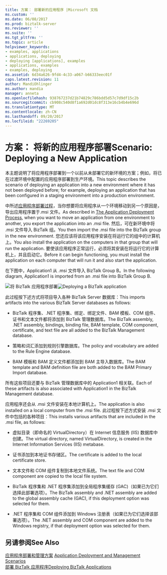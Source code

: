 ```yaml
---
title: 方案： 部署新的应用程序 |Microsoft 文档
ms.custom: ''
ms.date: 06/08/2017
ms.prod: biztalk-server
ms.reviewer: ''
ms.suite: ''
ms.tgt_pltfrm: ''
ms.topic: article
helpviewer_keywords:
- examples, applications
- applications, deploying
- deploying [applications], examples
- applications, examples
- examples, deploying
ms.assetid: 6d34a626-9fd4-4c33-a067-b66333eec01f
caps.latest.revision: 11
author: MandiOhlinger
ms.author: mandia
manager: anneta
ms.openlocfilehash: 938767237d21b74829c786bdd5d57c7d9df15c2b
ms.sourcegitcommit: cb908c540d8f1a692d01dc8f313e16cb4b4e696d
ms.translationtype: MT
ms.contentlocale: zh-CN
ms.lasthandoff: 09/20/2017
ms.locfileid: "22269205"
---
```

# <a name="scenario-deploying-a-new-application"></a><span data-ttu-id="89395-102">方案： 将新的应用程序部署</span><span class="sxs-lookup"><span data-stu-id="89395-102">Scenario: Deploying a New Application</span></span>
<span data-ttu-id="89395-103">本主题说明了将应用程序部署到一个以前从未部署它的新环境的方案；例如，将已在过渡环境中配置的应用程序部署到生产环境。</span><span class="sxs-lookup"><span data-stu-id="89395-103">This topic describes the scenario of deploying an application into a new environment where it has not been deployed before; for example, deploying an application that has been configured in a staging environment into a production environment.</span></span>  
  
 <span data-ttu-id="89395-104">中所述[应用程序部署过程](../core/the-application-deployment-process.md)，当你想要将应用程序从一个环境移动到另一个原因是，导出应用程序置于.msi 文件。</span><span class="sxs-lookup"><span data-stu-id="89395-104">As described in [The Application Deployment Process](../core/the-application-deployment-process.md), when you want to move an application from one environment to another, you export the application into an .msi file.</span></span> <span data-ttu-id="89395-105">然后，可在新环境中将 .msi 文件导入 BizTalk 组。</span><span class="sxs-lookup"><span data-stu-id="89395-105">You then import the .msi file into the BizTalk group in the new environment.</span></span> <span data-ttu-id="89395-106">您还应该将该应用程序安装在将运行它的组中的计算机上。</span><span class="sxs-lookup"><span data-stu-id="89395-106">You also install the application on the computers in that group that will run the application.</span></span> <span data-ttu-id="89395-107">要使该应用程序正常运行，必须将其安装在将运行它的计算机上，并且启动它。</span><span class="sxs-lookup"><span data-stu-id="89395-107">Before it can begin functioning, you must install the application on each computer that will run it and also start the application.</span></span>  
  
 <span data-ttu-id="89395-108">在下图中，Application1 从 .msi 文件导入 BizTalk Group B。</span><span class="sxs-lookup"><span data-stu-id="89395-108">In the following diagram, Application1 is imported from an .msi file into BizTalk Group B.</span></span>  
  
 <span data-ttu-id="89395-109">![将 BizTalk 应用程序部署](../core/media/deployapplication.gif "DeployApplication")</span><span class="sxs-lookup"><span data-stu-id="89395-109">![Deploying a BizTalk application](../core/media/deployapplication.gif "DeployApplication")</span></span>  
  
 <span data-ttu-id="89395-110">此过程按下述方式将项目导入各种 BizTalk Server 数据库：</span><span class="sxs-lookup"><span data-stu-id="89395-110">This imports artifacts into the various BizTalk Server databases as follows:</span></span>  
  
-   <span data-ttu-id="89395-111">BizTalk 程序集、.NET 程序集、绑定、绑定文件、BAM 模板、COM 组件、证书和文本文件都将添加到 BizTalk 管理数据库。</span><span class="sxs-lookup"><span data-stu-id="89395-111">The BizTalk assembly, .NET assembly, bindings, binding file, BAM template, COM component, certificate, and text file are all added to the BizTalk Management database.</span></span>  
  
-   <span data-ttu-id="89395-112">策略和词汇添加到规则引擎数据库。</span><span class="sxs-lookup"><span data-stu-id="89395-112">The policy and vocabulary are added to the Rule Engine database.</span></span>  
  
-   <span data-ttu-id="89395-113">BAM 模板和 BAM 定义文件都添加到 BAM 主导入数据库。</span><span class="sxs-lookup"><span data-stu-id="89395-113">The BAM template and BAM definition file are both added to the BAM Primary Import database.</span></span>  
  
 <span data-ttu-id="89395-114">所有这些项目还要与 BizTalk 管理数据库中的 Application1 相关联。</span><span class="sxs-lookup"><span data-stu-id="89395-114">Each of these artifacts is also associated with Application1 in the BizTalk Management database.</span></span>  
  
 <span data-ttu-id="89395-115">应用程序还会从 .msi 文件安装在本地计算机上。</span><span class="sxs-lookup"><span data-stu-id="89395-115">The application is also installed on a local computer from the .msi file.</span></span> <span data-ttu-id="89395-116">此过程按下述方式安装 .msi 文件中包括的各种项目：</span><span class="sxs-lookup"><span data-stu-id="89395-116">This installs various artifacts that are included in the .msi file, as follows:</span></span>  
  
-   <span data-ttu-id="89395-117">虚拟目录（即命名的 VirtualDirectory）在 Internet 信息服务 (IIS) 数据库中创建。</span><span class="sxs-lookup"><span data-stu-id="89395-117">The virtual directory, named VirtualDirectory, is created in the Internet Information Services (IIS) metabase.</span></span>  
  
-   <span data-ttu-id="89395-118">证书添加到本地证书存储区。</span><span class="sxs-lookup"><span data-stu-id="89395-118">The certificate is added to the local certificate store.</span></span>  
  
-   <span data-ttu-id="89395-119">文本文件和 COM 组件复制到本地文件系统。</span><span class="sxs-lookup"><span data-stu-id="89395-119">The text file and COM component are copied to the local file system.</span></span>  
  
-   <span data-ttu-id="89395-120">BizTalk 程序集和 .NET 程序集添加到全局程序集缓存 (GAC)（如果已为它们选择此部署选项）。</span><span class="sxs-lookup"><span data-stu-id="89395-120">The BizTalk assembly and .NET assembly are added to the global assembly cache (GAC), if this deployment option was selected for them.</span></span>  
  
-   <span data-ttu-id="89395-121">.NET 程序集和 COM 组件添加到 Windows 注册表（如果已为它们选择该部署选项）。</span><span class="sxs-lookup"><span data-stu-id="89395-121">The .NET assembly and COM component are added to the Windows registry, if that deployment option was selected for them.</span></span>  
  
## <a name="see-also"></a><span data-ttu-id="89395-122">另请参阅</span><span class="sxs-lookup"><span data-stu-id="89395-122">See Also</span></span>  
 <span data-ttu-id="89395-123">[应用程序部署和管理方案](../core/application-deployment-and-management-scenarios.md) </span><span class="sxs-lookup"><span data-stu-id="89395-123">[Application Deployment and Management Scenarios](../core/application-deployment-and-management-scenarios.md) </span></span>  
 [<span data-ttu-id="89395-124">部署 BizTalk 应用程序</span><span class="sxs-lookup"><span data-stu-id="89395-124">Deploying BizTalk Applications</span></span>](../core/deploying-biztalk-applications.md)